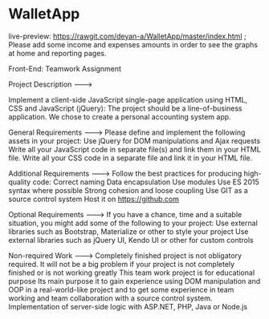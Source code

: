 # WalletApp

live-preview: https://rawgit.com/deyan-a/WalletApp/master/index.html ; 
Please add some income and expenses amounts in order to see the graphs at home and reporting pages.

Front-End: Teamwork Assignment

Project Description --->

Implement a client-side JavaScript single-page application using HTML, CSS and JavaScript (jQuery):
The project should be a line-of-business application. We chose to create a personal accounting system app.

General Requirements --->
Please define and implement the following assets in your project:
Use jQuery for DOM manipulations and Ajax requests
Write all your JavaScript code in separate file(s) and link them in your HTML file.
Write all your CSS code in a separate file and link it in your HTML file.

Additional Requirements --->
Follow the best practices for producing high-quality code:
Correct naming
Data encapsulation
Use modules
Use ES 2015 syntax where possible
Strong cohesion and loose coupling
Use GIT as a source control system
Host it on https://github.com

Optional Requirements --->
If you have a chance, time and a suitable situation, you might add some of the following to your
project:
Use external libraries such as Bootstrap, Materialize or other to style your project
Use external libraries such as jQuery UI, Kendo UI or other for custom controls

Non-required Work --->
Completely finished project is not obligatory required. It will not be a big problem if your project
is not completely finished or is not working greatly
This team work project is for educational purpose
Its main purpose it to gain experience using DOM manipulation and OOP in a real-world-like
project and to get some experience in team working and team collaboration with a source
control system.
Implementation of server-side logic with ASP.NET, PHP, Java or Node.js
